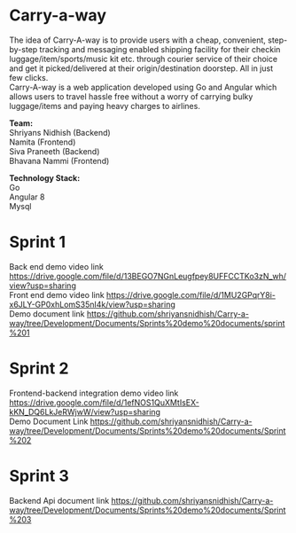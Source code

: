 # Carry-a-way
The idea of Carry-A-way is to provide users with a cheap, convenient, step-by-step tracking and messaging enabled shipping facility for their checkin luggage/item/sports/music kit etc. through courier service of their choice and get it picked/delivered at their origin/destination doorstep. All in just few clicks.<br/>
Carry-A-way is a web application developed using Go and Angular which allows users to travel hassle free without a worry of carrying bulky luggage/items and paying heavy charges to airlines.

**Team:**<br/>
Shriyans Nidhish (Backend)<br/>
Namita (Frontend)<br/>
Siva Praneeth (Backend)<br/>
Bhavana Nammi (Frontend)<br/>

**Technology Stack:**<br/>
Go<br/>
Angular 8<br/>
Mysql

# Sprint 1 
Back end demo video link https://drive.google.com/file/d/13BEGO7NGnLeugfpey8UFFCCTKo3zN_wh/view?usp=sharing<br/>
Front end demo video link https://drive.google.com/file/d/1MU2GPqrY8i-x6JLY-GP0xhLomS35nI4k/view?usp=sharing<br/>
Demo document link https://github.com/shriyansnidhish/Carry-a-way/tree/Development/Documents/Sprints%20demo%20documents/sprint%201

# Sprint 2
Frontend-backend integration demo video link https://drive.google.com/file/d/1efNOS1QuXMtIsEX-kKN_DQ6LkJeRWjwW/view?usp=sharing<br/>
Demo Document Link https://github.com/shriyansnidhish/Carry-a-way/tree/Development/Documents/Sprints%20demo%20documents/Sprint%202

# Sprint 3
Backend Api document link https://github.com/shriyansnidhish/Carry-a-way/tree/Development/Documents/Sprints%20demo%20documents/Sprint%203<br/>
